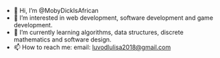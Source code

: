 - 👋 Hi, I’m @MobyDickIsAfrican
- 👀 I’m interested in web development, software development and game development.
- 🌱 I’m currently learning algorithms, data structures, discrete mathematics and software design.
- 📫 How to reach me: email: luvodlulisa2018@gmail.com

<!---
MobyDickIsAfrican/MobyDickIsAfrican is a ✨ special ✨ repository because its `README.md` (this file) appears on your GitHub profile.
You can click the Preview link to take a look at your changes.
--->
